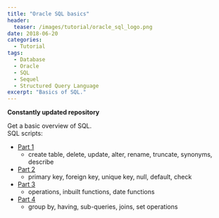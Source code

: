 ```yaml
---
title: "Oracle SQL basics"
header:
  teaser: /images/tutorial/oracle_sql_logo.png
date: 2018-06-20
categories:
  - Tutorial
tags:   
  - Database
  - Oracle
  - SQL
  - Sequel
  - Structured Query Language
excerpt: "Basics of SQL."
---
```


**Constantly updated repository**  

Get a basic overview of SQL.   
SQL scripts:
* [Part 1](https://github.com/vivekec/datascience/blob/gh-pages/tutorials/oracle%20sql/sql_I.sql)
  - create table, delete, update, alter, rename, truncate, synonyms, describe
* [Part 2](https://github.com/vivekec/datascience/blob/gh-pages/tutorials/oracle%20sql/sql_II.sql)
  - primary key, foreign key, unique key, null, default, check
* [Part 3](https://github.com/vivekec/datascience/blob/gh-pages/tutorials/oracle%20sql/sql_III.sql)
  - operations, inbuilt functions, date functions
* [Part 4](https://github.com/vivekec/datascience/blob/gh-pages/tutorials/oracle%20sql/sql_IV.sql)
  - group by, having, sub-queries, joins, set operations
